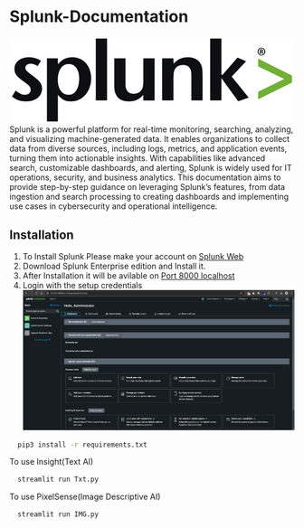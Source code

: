 # Splunk-Documentation
![Splunk Logo](https://github.com/KushagraVarshney101/Splunk-Documentation/blob/main/Documentation/Images/Splunk_logo.png)
Splunk is a powerful platform for real-time monitoring, searching, analyzing, and visualizing machine-generated data. It enables organizations to collect data from diverse sources, including logs, metrics, and application events, turning them into actionable insights. With capabilities like advanced search, customizable dashboards, and alerting, Splunk is widely used for IT operations, security, and business analytics. This documentation aims to provide step-by-step guidance on leveraging Splunk’s features, from data ingestion and search processing to creating dashboards and implementing use cases in cybersecurity and operational intelligence.


## Installation

1. To Install Splunk Please make your account on [Splunk Web](https://www.splunk.com/en_us)
2. Download Splunk Enterprise edition and Install it.
3. After Installation it will be avilable on [Port 8000 localhost](http://localhost:8000)
4. Login with the setup credentials
![Splunk Dashboard](https://github.com/KushagraVarshney101/Splunk-Documentation/blob/main/Documentation/Images/Screenshot%202024-11-24%20113512.png)
```bash
  pip3 install -r requirements.txt
```
To use Insight(Text AI)
```bash
  streamlit run Txt.py
```
To use PixelSense(Image Descriptive AI)
```bash
  streamlit run IMG.py
```
